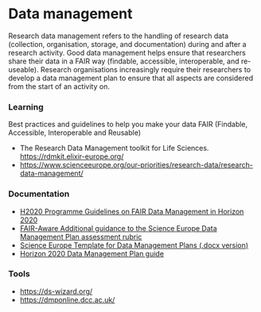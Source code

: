# Data management

Research data management refers to the handling of research data (collection, organisation, storage, and documentation) during and after a research activity. Good data management helps ensure that researchers share their data in a FAIR way (findable, accessible, interoperable, and re-useable). Research organisations increasingly require their researchers to develop a data management plan to ensure that all aspects are considered from the start of an activity on.


### Learning

Best practices and guidelines to help you make your data FAIR (Findable, Accessible, Interoperable and Reusable)

- The Research Data Management toolkit for Life Sciences. https://rdmkit.elixir-europe.org/
- https://www.scienceeurope.org/our-priorities/research-data/research-data-management/

### Documentation

- [H2020 Programme Guidelines on FAIR Data Management in Horizon 2020](https://ec.europa.eu/research/participants/data/ref/h2020/grants_manual/hi/oa_pilot/h2020-hi-oa-data-mgt_en.pdf)
- [FAIR-Aware Additional guidance to the Science Europe Data Management Plan assessment rubric](https://zenodo.org/records/6088215)
- [Science Europe Template for Data Management Plans (.docx version)](https://www.scienceeurope.org/media/411km040/se-rdm-template-3-researcher-guidance-for-data-management-plans.docx)
- [Horizon 2020 Data Management Plan guide](https://dmponline.dcc.ac.uk/template_export/1612436782.docx)
  
### Tools

- https://ds-wizard.org/
- https://dmponline.dcc.ac.uk/
